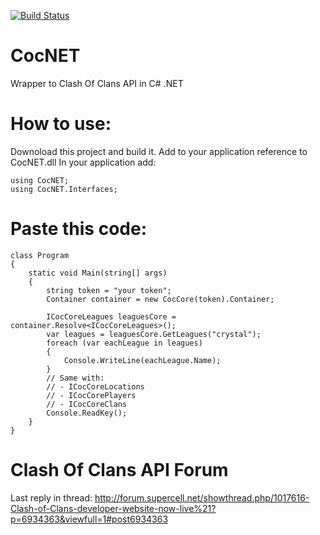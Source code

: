 [![Build Status](https://travis-ci.org/smietanka/CocNET.svg?branch=master)](https://travis-ci.org/smietanka/CocNET)
# CocNET
Wrapper to Clash Of Clans API in C# .NET

# How to use:
Downoload this project and build it.
Add to your application reference to CocNET.dll
In your application add: 
```
using CocNET;
using CocNET.Interfaces;
```

# Paste this code:
```
class Program
{
    static void Main(string[] args)
    {
        string token = "your token";
        Container container = new CocCore(token).Container;

        ICocCoreLeagues leaguesCore = container.Resolve<ICocCoreLeagues>();
        var leagues = leaguesCore.GetLeagues("crystal");
        foreach (var eachLeague in leagues)
        {
            Console.WriteLine(eachLeague.Name);
        }
        // Same with:
        // - ICocCoreLocations
        // - ICocCorePlayers
        // - ICocCoreClans
        Console.ReadKey();
    }
}
```

# Clash Of Clans API Forum
Last reply in thread: http://forum.supercell.net/showthread.php/1017616-Clash-of-Clans-developer-website-now-live%21?p=6934363&viewfull=1#post6934363
